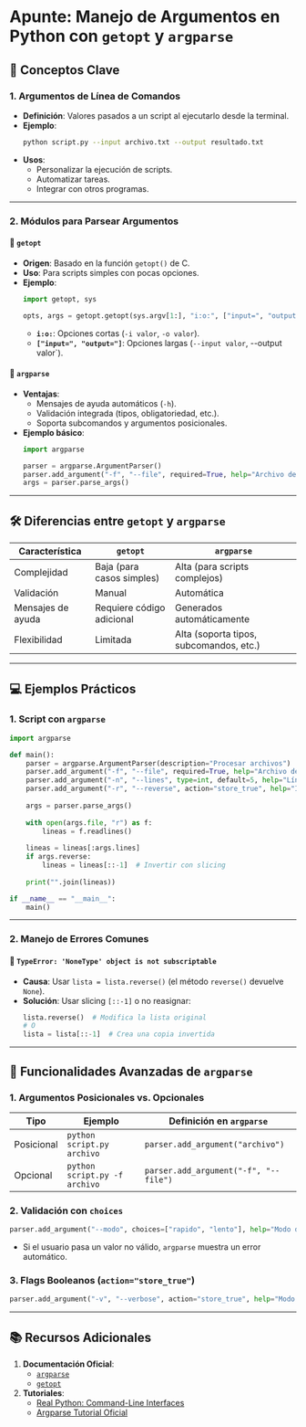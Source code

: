 # Apunte: Manejo de Argumentos en Python con `getopt` y `argparse`

## 📌 Conceptos Clave

### 1. **Argumentos de Línea de Comandos**
- **Definición**: Valores pasados a un script al ejecutarlo desde la terminal.
- **Ejemplo**:  
  ```bash
  python script.py --input archivo.txt --output resultado.txt
  ```
- **Usos**:
  - Personalizar la ejecución de scripts.
  - Automatizar tareas.
  - Integrar con otros programas.

---

### 2. **Módulos para Parsear Argumentos**
#### 🔹 `getopt`
- **Origen**: Basado en la función `getopt()` de C.
- **Uso**: Para scripts simples con pocas opciones.
- **Ejemplo**:
  ```python
  import getopt, sys

  opts, args = getopt.getopt(sys.argv[1:], "i:o:", ["input=", "output="])
  ```
  - **`i:o:`**: Opciones cortas (`-i valor`, `-o valor`).
  - **`["input=", "output="]`**: Opciones largas (`--input valor`, --output valor`).

#### 🔸 `argparse`
- **Ventajas**:
  - Mensajes de ayuda automáticos (`-h`).
  - Validación integrada (tipos, obligatoriedad, etc.).
  - Soporta subcomandos y argumentos posicionales.
- **Ejemplo básico**:
  ```python
  import argparse

  parser = argparse.ArgumentParser()
  parser.add_argument("-f", "--file", required=True, help="Archivo de entrada")
  args = parser.parse_args()
  ```

---

## 🛠️ Diferencias entre `getopt` y `argparse`
| **Característica**      | `getopt`                          | `argparse`                          |
|-------------------------|-----------------------------------|-------------------------------------|
| Complejidad             | Baja (para casos simples)         | Alta (para scripts complejos)       |
| Validación              | Manual                            | Automática                          |
| Mensajes de ayuda       | Requiere código adicional         | Generados automáticamente           |
| Flexibilidad            | Limitada                          | Alta (soporta tipos, subcomandos, etc.) |

---

## 💻 Ejemplos Prácticos

### 1. **Script con `argparse`**
```python
import argparse

def main():
    parser = argparse.ArgumentParser(description="Procesar archivos")
    parser.add_argument("-f", "--file", required=True, help="Archivo de entrada")
    parser.add_argument("-n", "--lines", type=int, default=5, help="Líneas a mostrar")
    parser.add_argument("-r", "--reverse", action="store_true", help="Invertir orden")
    
    args = parser.parse_args()
    
    with open(args.file, "r") as f:
        lineas = f.readlines()
    
    lineas = lineas[:args.lines]
    if args.reverse:
        lineas = lineas[::-1]  # Invertir con slicing
    
    print("".join(lineas))

if __name__ == "__main__":
    main()
```

---

### 2. **Manejo de Errores Comunes**

#### 🔴 `TypeError: 'NoneType' object is not subscriptable`
- **Causa**: Usar `lista = lista.reverse()` (el método `reverse()` devuelve `None`).
- **Solución**: Usar slicing `[::-1]` o no reasignar:  
  ```python
  lista.reverse()  # Modifica la lista original
  # O
  lista = lista[::-1]  # Crea una copia invertida
  ```

---

## 🔧 Funcionalidades Avanzadas de `argparse`
### 1. **Argumentos Posicionales vs. Opcionales**
| **Tipo**          | Ejemplo                  | Definición en `argparse`            |
|--------------------|--------------------------|--------------------------------------|
| Posicional         | `python script.py archivo` | `parser.add_argument("archivo")`    |
| Opcional           | `python script.py -f archivo` | `parser.add_argument("-f", "--file")` |

### 2. **Validación con `choices`**
```python
parser.add_argument("--modo", choices=["rapido", "lento"], help="Modo de ejecución")
```
- Si el usuario pasa un valor no válido, `argparse` muestra un error automático.

### 3. **Flags Booleanos (`action="store_true"`)**
```python
parser.add_argument("-v", "--verbose", action="store_true", help="Modo detallado")
```

---

## 📚 Recursos Adicionales
1. **Documentación Oficial**:
   - [`argparse`](https://docs.python.org/3/library/argparse.html)
   - [`getopt`](https://docs.python.org/3/library/getopt.html)
2. **Tutoriales**:
   - [Real Python: Command-Line Interfaces](https://realpython.com/command-line-interfaces-python-argparse/)
   - [Argparse Tutorial Oficial](https://docs.python.org/3/howto/argparse.html)